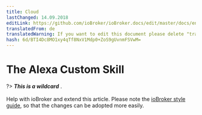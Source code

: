 ```yaml
---
title: Cloud
lastChanged: 14.09.2018
editLink: https://github.com/ioBroker/ioBroker.docs/edit/master/docs/en/cloud/alexacustom.md
translatedFrom: de
translatedWarning: If you want to edit this document please delete "translatedFrom" field, elsewise this document will be translated automatically again
hash: 6d/BTI4Dc8MO1xy4qTf8NxV1Mdp0+ZoS9gUvnmFSVwM=
---
```

# The Alexa Custom Skill
?> ***This is a wildcard*** . <br><br> Help with ioBroker and extend this article. Please note the [ioBroker style guide](community/styleguidedoc), so that the changes can be adopted more easily.